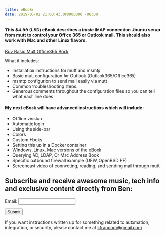 ```yaml
---
title: eBooks
date: 2019-03-02 21:00:43.000000000 -06:00
---
```


#### This $4.99 (USD) eBook describes a _basic_ IMAP connection Ubuntu setup from mutt to control your Office 365 or Outlook mail.  This should also work with Mac and other Linux flavors.

<script src="https://gumroad.com/js/gumroad.js"></script>
<a class="gumroad-button" href="https://gum.co/bfrancom-mutt-o365-basic" target="_blank">Buy Basic Mutt Office365 Book</a>

What it includes:
* Installation instructions for mutt and msmtp
* Basic mutt configuration for Outlook (Outlook365/Office365)
* msmtp configurion to send mail easily via mutt
* Common troubleshooting steps.
* Generous comments throughout the configuration files so you can tell what each line does

#### My next eBook will have advanced instructions which will include:

* Offline version
* Automatic login
* Using the side-bar
* Colors
* Custom Hooks 
* Setting this up in a Docker container
* Windows, Linux, Mac versions of the eBook
* Querying AD, LDAP, Or Mac Address Book
* Specific outbound firewall example (UFW, OpenBSD PF)
* Screencast video of connecting, reading, and sending mail through mutt

## Subscribe and receive awesome music, tech info and exclusive content directly from Ben:

<form name="contact" method="POST" data-netlify="true">
  <p>
    <label>Email: <input type="email" name="email" /></label>
  </p>
  <p>
    <button type="submit">Submit</button>
  </p>
</form>



If you want instructions written up for something related to automation, integration, or security, please contact me at bfrancom@gmail.com


